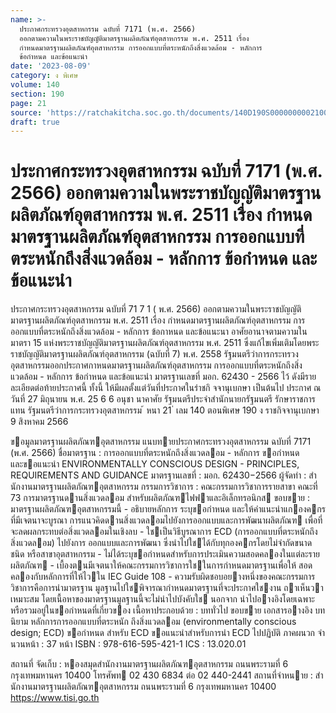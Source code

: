 ```yaml
---
name: >-
  ประกาศกระทรวงอุตสาหกรรม ฉบับที่ 7171 (พ.ศ. 2566)
  ออกตามความในพระราชบัญญัติมาตรฐานผลิตภัณฑ์อุตสาหกรรม พ.ศ. 2511 เรื่อง
  กำหนดมาตรฐานผลิตภัณฑ์อุตสาหกรรม การออกแบบที่ตระหนักถึงสิ่งแวดล้อม - หลักการ
  ข้อกำหนด และข้อแนะนำ
date: '2023-08-09'
category: ง พิเศษ
volume: 140
section: 190
page: 21
source: 'https://ratchakitcha.soc.go.th/documents/140D190S0000000002100.pdf'
draft: true
---
```


# ประกาศกระทรวงอุตสาหกรรม ฉบับที่ 7171 (พ.ศ. 2566) ออกตามความในพระราชบัญญัติมาตรฐานผลิตภัณฑ์อุตสาหกรรม พ.ศ. 2511 เรื่อง กำหนดมาตรฐานผลิตภัณฑ์อุตสาหกรรม การออกแบบที่ตระหนักถึงสิ่งแวดล้อม - หลักการ ข้อกำหนด และข้อแนะนำ

ประกาศกระทรวงอุตสาหกรรม ฉบับที่ 71 7 1 ( พ.ศ. 2566) ออกตามความในพระราชบัญญัติมาตรฐานผลิตภัณฑ์อุตสาหกรรม พ.ศ. 2511 เรื่อง กำหนดมาตรฐานผลิตภัณฑ์อุตสาหกรรม การออกแบบที่ตระหนักถึงสิ่งแวดล้อม - หลักการ ข้อกาหนด และข้อแนะนา อาศัยอานาจตามความในมาตรา 15 แห่งพระราชบัญญัติมาตรฐานผลิตภัณฑ์อุตสาหกรรม พ.ศ. 2511 ซึ่งแก้ไขเพิ่มเติมโดยพระราชบัญญัติมาตรฐานผลิตภัณฑ์อุตสาหกรรม (ฉบับที่ 7) พ.ศ. 2558 รัฐมนตรีว่าการกระทรวงอุตสาหกรรมออกประกาศกาหนดมาตรฐานผลิตภัณฑ์อุตสาหกรรม การออกแบบที่ตระหนักถึงสิ่งแวดล้อม - หลักการ ข้อกำหนด และข้อแนะนำ มาตรฐานเลขที่ มอก. 62430 - 2566 ไว้ ดังมีรายละเอียดต่อท้ายประกาศนี้ ทั้งนี้ ให้มีผลตั้งแต่วันที่ประกาศในรำชกิ จจานุเบกษา เป็นต้นไป ประกาศ ณ วันที่ 27 มิถุนายน พ.ศ. 25 6 6 อนุชา นาคาศัย รัฐมนตรีประจำสำนักนายกรัฐมนตรี รักษาราชการแทน รัฐมนตรีว่าการกระทรวงอุตสาหกรรม ้ หนา 21 ่ เลม 140 ตอนพิเศษ 190 ง ราชกิจจานุเบกษา 9 สิงหาคม 2566

ขอมูลมาตรฐานผลิตภัณฑอุตสาหกรรม แนบทายประกาศกระทรวงอุตสาหกรรม ฉบับที่ 7171 (พ.ศ. 2566) ชื่อมาตรฐาน : การออกแบบที่ตระหนักถึงสิ่งแวดลอม - หลักการ ขอกําหนด และขอแนะนํา ENVIRONMENTALLY CONSCIOUS DESIGN - PRINCIPLES, REQUIREMENTS AND GUIDANCE มาตรฐานเลขที่ : มอก. 62430−2566 ผู้จัดทํา : สํานักงานมาตรฐานผลิตภัณฑอุตสาหกรรม กรรมการวิชาการ : คณะกรรมการวิชาการรายสาขา คณะที่ 73 การมาตรฐานดานสิ่งแวดลอม สําหรับผลิตภัณฑไฟฟาและอิเล็กทรอนิกส ขอบขาย : มาตรฐานผลิตภัณฑอุตสาหกรรมนี้ - อธิบายหลักการ ระบุขอกําหนด และให้คําแนะนําแกองคกรที่มีเจตนาจะบูรณา การแนวคิดดานสิ่งแวดลอมไปยังการออกแบบและการพัฒนาผลิตภัณฑ เพื่อที่จะลดผลกระทบต่อสิ่งแวดลอมในเชิงลบ - ใชเป็นวิธีบูรณาการ ECD (การออกแบบที่ตระหนักถึงสิ่งแวดลอม) ไปยังการ ออกแบบและการพัฒนา ซึ่งนําไปใชได้กับทุกองคกรโดยไม่จํากัดขนาด ชนิด หรือสาขาอุตสาหกรรม - ไม่ได้ระบุขอกําหนดสําหรับการประเมินความสอดคลองในแต่ละรายผลิตภัณฑ - เบื้องตนมีเจตนาให้คณะกรรมการวิชาการใชในการกําหนดมาตรฐานเพื่อให้ สอดคลองกับหลักการที่ให้ไวใน IEC Guide 108 - ความรับผิดชอบอยางหนึ่งของคณะกรรมการวิชาการคือการนํามาตรฐาน มูลฐานไปใชพิจารณากําหนดมาตรฐานที่จะประกาศใชงาน ถาเห็นวา เหมาะสม โดยเนื้อหาของมาตรฐานมูลฐานนี้จะไม่นําไปบังคับใช นอกจาก นําไปอางอิงโดยเฉพาะหรือรวมอยู่ในขอกําหนดที่เกี่ยวของ เนื้อหาประกอบด้วย : บททั่วไป ขอบขาย เอกสารอางอิง บทนิยาม หลักการการออกแบบที่ตระหนัก ถึงสิ่งแวดลอม (environmentally conscious design; ECD) ขอกําหนด สําหรับ ECD ขอแนะนําสําหรับการนํา ECD ไปปฏิบัติ ภาคผนวก จํานวนหน้า : 37 หน้า ISBN : 978-616-595-421-1 ICS : 13.020.01

สถานที่ จัดเก็บ : หองสมุดสํานักงานมาตรฐานผลิตภัณฑอุตสาหกรรม ถนนพระรามที่ 6 กรุงเทพมหานคร 10400 โทรศัพท 02 430 6834 ต่อ 02 440-2441 สถานที่จําหนาย : สํานักงานมาตรฐานผลิตภัณฑอุตสาหกรรม ถนนพระรามที่ 6 กรุงเทพมหานคร 10400 https://www.tisi.go.th
